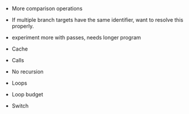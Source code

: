 - More comparison operations

- If multiple branch targets have the same identifier, want to resolve this
  properly.

- experiment more with passes, needs longer program

- Cache

- Calls

- No recursion

- Loops

- Loop budget

- Switch

